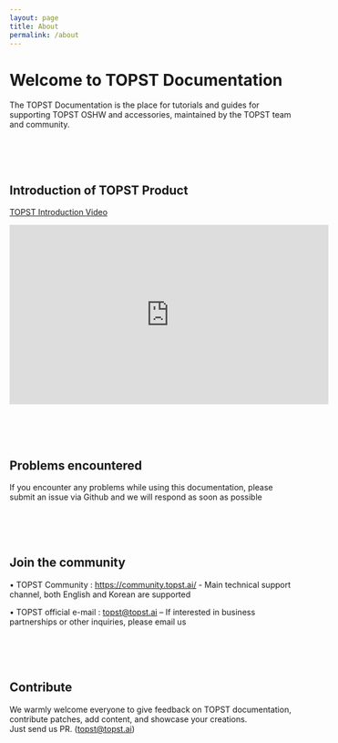 ```yaml
---
layout: page
title: About
permalink: /about
---
```


# Welcome to TOPST Documentation

The TOPST Documentation is the place for tutorials and guides for supporting TOPST OSHW and accessories, maintained by the TOPST team and community.


<br/><br/><br/>

## Introduction of TOPST Product

[TOPST Introduction Video](https://www.youtube.com/watch?v=H92SjCPh5eA)
<iframe width="560" height="315" src="https://www.youtube.com/embed/H92SjCPh5eA" frameborder="0" allowfullscreen></iframe>

<br/><br/><br/>
## Problems encountered

If you encounter any problems while using this documentation, please submit an issue via Github and we will respond as soon as possible

<br/><br/><br/>

## Join the community

  •	TOPST Community : https://community.topst.ai/ - Main technical support channel, both English and Korean are supported

  •	TOPST official e-mail : topst@topst.ai 
    – If interested in business partnerships or other inquiries, please email us

<br/><br/><br/>

## Contribute

We warmly welcome everyone to give feedback on TOPST documentation, contribute patches, add content, and showcase your creations. 
<br/>
Just send us PR. (topst@topst.ai)
